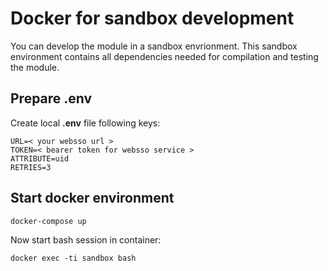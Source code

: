 # Docker for sandbox development

You can develop the module in a sandbox envrionment. This sandbox environment contains all dependencies needed for compilation and testing the module.

## Prepare **.env**

Create local **.env** file following keys:

```
URL=< your websso url >
TOKEN=< bearer token for websso service >
ATTRIBUTE=uid
RETRIES=3
```

## Start docker environment

```
docker-compose up
```

Now start bash session in container:

```
docker exec -ti sandbox bash
```

